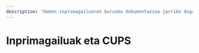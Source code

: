 ```yaml
---
description: 'Hemen inprimagailuaren buruzko dokumentazioa jarriko dugu:'
---
```


# Inprimagailuak eta CUPS

